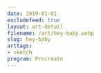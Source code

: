 ```yaml
---
date: 2019-01-01
excludefeed: true
layout: art-detail
filename: /art/hey-baby.webp
slug: hey-baby
arttags:
- sketch
program: Procreate
---
```

